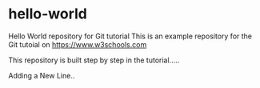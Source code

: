# hello-world
Hello World repository for Git tutorial
This is an example repository for the Git tutoial on https://www.w3schools.com

This repository is built step by step in the tutorial.....

Adding a New Line..

